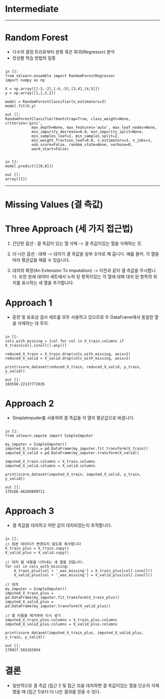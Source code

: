 # Intermediate

<hr/>

# Random Forest

* 다수의 결정 트리로부터 분류 혹은 회귀(Regressor) 분석
* 앙상블 학습 방법의 일종

<pre><code>
in []:
from sklearn.ensemble import RandomForestRegressor
import numpy as np

X = np.array([[-3,-2],[-4,-5],[3,4],[4,5]])
y = np.array([1,1,2,2])

model = RandomForestClassifier(n_estimators=3)
model.fit(X,y)

out []:
RandomForestClassifier(bootstrap=True, class_weight=None, criterion='gini',
            max_depth=None, max_features='auto', max_leaf_nodes=None,
            min_impurity_decrease=0.0, min_impurity_split=None,
            min_samples_leaf=1, min_samples_split=2,
            min_weight_fraction_leaf=0.0, n_estimators=3, n_jobs=1,
            oob_score=False, random_state=None, verbose=0,
            warm_start=False)
</code></pre>

<pre><code>
in []:
model.predict([[0,0]])

out []:
array([1])
</code></pre>

<hr/>

# Missing Values (결 측값)

# Three Approach (세 가지 접근법)

1. 간단한 옵션 : 결 측값이 있는 열 삭제
-> 결 측값이있는 열을 삭제하는 것.

2. 더 나은 옵션 : 대체
-> 대치가 결 측값을 일부 숫자로 채 웁니다. 예를 들어, 각 열을 따라 평균값을 채울 수 있습니다.

3. 대치의 확장(An Extension To Imputation)
-> 이전과 같이 결 측값을 무시합니다. 또한 원래 데이터 세트에서 누락 된 항목이있는 
   각 열에 대해 대치 된 항목의 위치를 표시하는 새 열을 추가합니다.
  
# Approach 1

* 훈련 및 유효성 검사 세트를 모두 사용하고 있으므로 두 DataFrame에서 동일한 열을 삭제하는 데 주의.

<pre><code>
in []:
cols_with_missing = [col for col in X_train.columns if X_train[col].isnull().any()]

reduced_X_train = X_train.drop(cols_with_missing, axis=1)
reduced_X_valid = X_valid.drop(cols_with_missing, axis=1)

print(score_dataset(reduced_X_train, reduced_X_valid, y_train, y_valid))

out []:
183550.22137772635
</code></pre>

# Approach 2

* SimpleImputer를 사용하여 결 측값을 각 열의 평균값으로 바꿉니다.

<pre><code>
in []:
from sklearn.impute import SimpleImputer

my_imputer = SimpleImputer()
imputed_X_train = pd.DataFrame(my_imputer.fit_transform(X_train))
imputed_X_valid = pd.DataFrame(my_imputer.transform(X_valid))

imputed_X_train.columns = X_train.columns
imputed_X_valid.columns = X_valid.columns

print(score_dataset(imputed_X_train, imputed_X_valid, y_train, y_valid))

out []:
178166.46269899711
</code></pre>

# Approach 3

* 결 측값을 대치하고 어떤 값이 대치되었는지 추적합니다.

<pre><code>
in []:
// 원본 데이터가 변경되지 않도록 복사합니다 
X_train_plus = X_train.copy()
X_valid_plus = X_valid.copy()

// 대치 될 내용을 나타내는 새 열을 만듭니다.
for col in cols_with_missing:
    X_train_plus[col + '_was_missing'] = X_train_plus[col].isnull()
    X_valid_plus[col + '_was_missing'] = X_valid_plus[col].isnull()

// 대치
my_imputer = SimpleImputer()
imputed_X_train_plus = pd.DataFrame(my_imputer.fit_transform(X_train_plus))
imputed_X_valid_plus = pd.DataFrame(my_imputer.transform(X_valid_plus))

// 열 이름을 제거하여 다시 넣기
imputed_X_train_plus.columns = X_train_plus.columns
imputed_X_valid_plus.columns = X_valid_plus.columns

print(score_dataset(imputed_X_train_plus, imputed_X_valid_plus, y_train, y_valid))

out []:
178927.503183954
</code></pre>

# 결론

* 일반적으로 결 측값 (접근 2 및 접근 3)을 대치하면 결 측값이있는 열을 단순히 삭제했을 때 (접근 1)보다 더 나은 결과를 얻을 수 있다.
